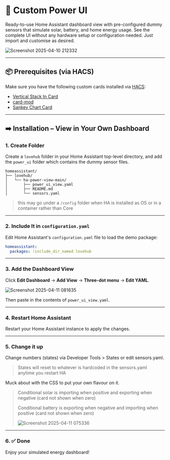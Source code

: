 # 🔋 Custom Power UI

Ready-to-use Home Assistant dashboard view with pre-configured dummy sensors that simulate solar, battery, and home energy usage. See the complete UI without any hardware setup or configuration needed. Just import and customise as desired.

![Screenshot 2025-04-10 212332](https://github.com/user-attachments/assets/c93f5dec-0068-4fbe-a487-074caa173694)

---

## 📦 Prerequisites (via HACS)

Make sure you have the following custom cards installed via [HACS](https://hacs.xyz/):

- [Vertical Stack In Card](https://github.com/ofekashery/vertical-stack-in-card)
- [card-mod](https://github.com/thomasloven/lovelace-card-mod)
- [Sankey Chart Card](https://github.com/MindFreeze/ha-sankey-chart)

---

## ➡️ Installation – View in Your Own Dashboard

### 1. Create Folder

Create a `lovehub` folder in your Home Assistant top-level directory, and add the `power_ui` folder which contains the dummy sensor files.

```plaintext
homeassistant/
├── lovehub/
│   └── ha-power-view-main/
│       ├── power_ui_view.yaml
│       ├── README.md
│       └── sensors.yaml
```

> this may go under a `/config` folder when HA is installed as OS or in a container rather than Core

---

### 2. Include It in `configuration.yaml`

Edit Home Assistant's `configuration.yaml` file to load the demo package:

```yaml
homeassistant:
  packages: !include_dir_named lovehub
```

---

### 3. Add the Dashboard View

Click **Edit Dashboard** → **Add View** → **Three-dot menu** → **Edit YAML**.

![Screenshot 2025-04-11 081635](https://github.com/user-attachments/assets/c835a5b4-4528-4e80-b9d8-4f4cd298db8e)

Then paste in the contents of `power_ui_view.yaml`.

---

### 4. Restart Home Assistant

Restart your Home Assistant instance to apply the changes.

---

### 5. Change it up

Change numbers (states) via Developer Tools > States or edit sensors.yaml.

> States will reset to whatever is hardcoded in the sensors.yaml anytime you restart HA

Muck about with the CSS to put your own flavour on it.

> Conditional solar is importing when positive and exporting when negative (card not shown when zero)
>
> Conditional battery is exporting when negative and importing when positive (card not shown when zero)
> 
>![Screenshot 2025-04-11 075336](https://github.com/user-attachments/assets/ac3899a8-1298-45a0-9742-bccbdc05caa0)

---

### 6. ✅ Done

Enjoy your simulated energy dashboard!
